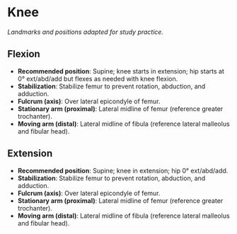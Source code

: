 # Knee

_Landmarks and positions adapted for study practice._

## Flexion
- **Recommended position**: Supine; knee starts in extension; hip starts at 0° ext/abd/add but flexes as needed with knee flexion.
- **Stabilization**: Stabilize femur to prevent rotation, abduction, and adduction.
- **Fulcrum (axis)**: Over lateral epicondyle of femur.
- **Stationary arm (proximal)**: Lateral midline of femur (reference greater trochanter).
- **Moving arm (distal)**: Lateral midline of fibula (reference lateral malleolus and fibular head).

## Extension
- **Recommended position**: Supine; knee in extension; hip 0° ext/abd/add.
- **Stabilization**: Stabilize femur to prevent rotation, abduction, and adduction.
- **Fulcrum (axis)**: Over lateral epicondyle of femur.
- **Stationary arm (proximal)**: Lateral midline of femur (reference greater trochanter).
- **Moving arm (distal)**: Lateral midline of fibula (reference lateral malleolus and fibular head).
